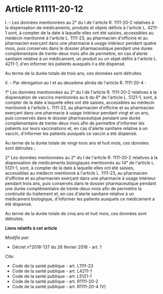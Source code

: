# Article R1111-20-12

I. – Les données mentionnées au 2° du I de l'article R. 1111-20-2 relatives à la dispensation de médicaments, produits et
objets définis à l'article L. 4211-1 sont, à compter de la date à laquelle elles ont été saisies, accessibles au médecin
mentionné à l'article L. 1111-23, au pharmacien d'officine et au pharmacien exerçant dans une pharmacie à usage intérieur
pendant quatre mois, puis conservés dans le dossier pharmaceutique pendant une durée complémentaire de trente-deux mois afin
de permettre, en cas d'alerte sanitaire relative à un médicament, un produit ou un objet défini à l'article L. 4211-1, d'en
informer les patients auxquels il a été dispensé.

Au terme de la durée totale de trois ans, ces données sont détruites.

II. – Par dérogation au I et au deuxième alinéa de l'article R. 1111-20-4 :

1° Les données mentionnées au 2° du I de l'article R. 1111-20-2 relatives à la dispensation de vaccins mentionnés au b du 6°
de l'article L. 5121-1, sont, à compter de la date à laquelle elles ont été saisies, accessibles au médecin mentionné à
l'article L. 1111-23, au pharmacien d'officine et au pharmacien exerçant dans une pharmacie à usage intérieur pendant vingt
et un ans, puis conservés dans le dossier pharmaceutique pendant une durée complémentaire de trente-deux mois afin de
permettre d'informer les patients sur leurs vaccinations et, en cas d'alerte sanitaire relative à un vaccin, d'informer les
patients auxquels ce vaccin a été dispensé.

Au terme de la durée totale de vingt-trois ans et huit mois, ces données sont détruites ;

2° Les données mentionnées au 2° du I de l'article R. 1111-20-2 relatives à la dispensation de médicaments biologiques
mentionnés au 14° de l'article L. 5121-1, sont, à compter de la date à laquelle elles ont été saisies, accessibles au médecin
mentionné à l'article L. 1111-23, au pharmacien d'officine et au pharmacien exerçant dans une pharmacie à usage intérieur
pendant trois ans, puis conservés dans le dossier pharmaceutique pendant une durée complémentaire de trente-deux mois afin de
permettre la continuité du traitement et, en cas d'alerte sanitaire relative à un médicament biologique, d'informer les
patients auxquels ce médicament a été dispensé.

Au terme de la durée totale de cinq ans et huit mois, ces données sont détruites.

**Liens relatifs à cet article**

_Modifié par_:

  - Décret n°2018-137 du 26 février 2018 - art. 1

_Cite_:

  - Code de la santé publique - art. L1111-23
  - Code de la santé publique - art. L4211-1
  - Code de la santé publique - art. L5121-1
  - Code de la santé publique - art. R1111-20-2
  - Code de la santé publique - art. R1111-20-4 (V)
